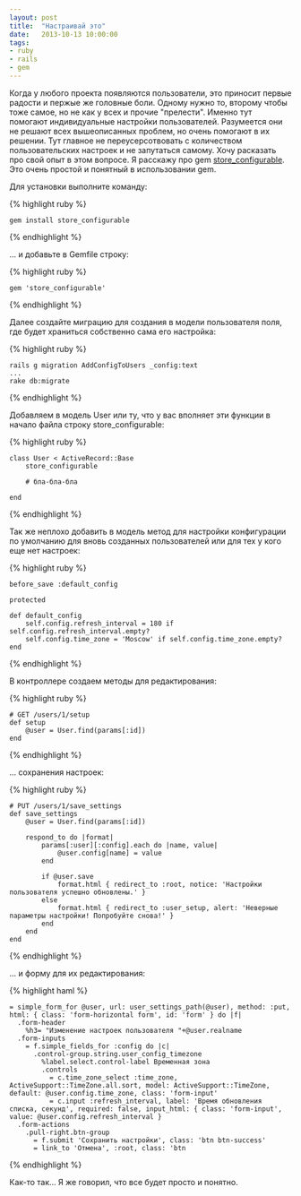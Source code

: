 ```yaml
---
layout: post
title:  "Настраивай это"
date:   2013-10-13 10:00:00
tags:
- ruby
- rails
- gem
---
```

Когда у любого проекта появляются пользователи, это приносит первые радости и пержые же головные боли. Одному нужно то, второму чтобы тоже самое, но не как у всех и прочие "прелести". Именно тут помогают индивидуальные настройки пользователей. Разумеется они не решают всех вышеописанных проблем, но очень помогают в их решении. Тут главное не переусерсотвовать с количеством пользовательских настроек и не запутаться самому. Хочу расказать про свой опыт в этом вопросе. Я расскажу про gem [store_configurable](https://github.com/metaskills/store_configurable). Это очень простой и понятный в использовании gem. 

Для установки выполните команду:

{% highlight ruby %}

    gem install store_configurable

{% endhighlight %}

... и добавьте в Gemfile строку:

{% highlight ruby %}

    gem 'store_configurable'

{% endhighlight %}

Далее создайте миграцию для создания в модели пользователя поля, где будет храниться собственно сама его настройка:

{% highlight ruby %}

    rails g migration AddConfigToUsers _config:text
    ...
    rake db:migrate

{% endhighlight %}

Добавляем в модель User или ту, что у вас вполняет эти функции в начало файла строку store_configurable:

{% highlight ruby %}

    class User < ActiveRecord::Base
        store_configurable
        
        # бла-бла-бла
        
    end

{% endhighlight %}

Так же неплохо добавить в модель метод для настройки конфигурации по умолчанию для вновь созданных пользователей или для тех у кого еще нет настроек:

{% highlight ruby %}

    before_save :default_config

    protected

    def default_config
        self.config.refresh_interval = 180 if self.config.refresh_interval.empty?
        self.config.time_zone = 'Moscow' if self.config.time_zone.empty?
    end

{% endhighlight %}

В контроллере создаем методы для редактирования:


{% highlight ruby %}

    # GET /users/1/setup
    def setup
        @user = User.find(params[:id])
    end

{% endhighlight %}

... сохранения настроек:

{% highlight ruby %}

    # PUT /users/1/save_settings
    def save_settings
        @user = User.find(params[:id])

        respond_to do |format|
            params[:user][:config].each do |name, value|
                @user.config[name] = value
            end

            if @user.save
                format.html { redirect_to :root, notice: 'Настройки пользователя успешно обновлены.' }
            else
                format.html { redirect_to :user_setup, alert: 'Неверные параметры настройки! Попробуйте снова!' }
            end
        end
    end

{% endhighlight %}


... и форму для их редактирования:

{% highlight haml %}

    = simple_form_for @user, url: user_settings_path(@user), method: :put, html: { class: 'form-horizontal form', id: 'form' } do |f|
      .form-header
        %h3= "Изменение настроек пользователя "+@user.realname
      .form-inputs
        = f.simple_fields_for :config do |c|
          .control-group.string.user_config_timezone
            %label.select.control-label Временная зона
            .controls
              = c.time_zone_select :time_zone, ActiveSupport::TimeZone.all.sort, model: ActiveSupport::TimeZone, default: @user.config.time_zone, class: 'form-input'
              = c.input :refresh_interval, label: 'Время обновления списка, секунд', required: false, input_html: { class: 'form-input', value: @user.config.refresh_interval }
      .form-actions
        .pull-right.btn-group
          = f.submit 'Сохранить настройки', class: 'btn btn-success'
          = link_to 'Отмена', :root, class: 'btn

{% endhighlight %}

Как-то так... Я же говорил, что все будет просто и понятно.
